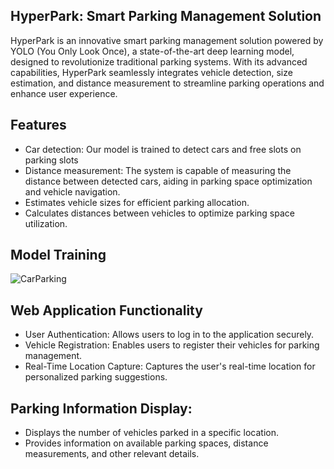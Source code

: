 ## HyperPark: Smart Parking Management Solution
  HyperPark is an innovative smart parking management solution powered by YOLO (You Only Look Once), a state-of-the-art deep learning model, designed to revolutionize traditional parking systems. With its advanced capabilities, HyperPark seamlessly integrates vehicle detection, size estimation, and distance measurement to streamline parking operations and enhance user experience.

## Features
- Car detection: Our model is trained to detect cars and free slots on parking slots 
- Distance measurement: The system is capable of measuring the distance between detected cars, aiding in parking space optimization and vehicle navigation.
- Estimates vehicle sizes for efficient parking allocation.
- Calculates distances between vehicles to optimize parking space utilization.

## Model Training 
![CarParking](https://github.com/dharun9/Dev-sHouse/assets/98309416/dffcb20e-d1d4-4654-9747-bff48c881e3d)

## Web Application Functionality
- User Authentication: Allows users to log in to the application securely.
- Vehicle Registration: Enables users to register their vehicles for parking management.
- Real-Time Location Capture: Captures the user's real-time location for personalized parking suggestions.

## Parking Information Display:
- Displays the number of vehicles parked in a specific location.
- Provides information on available parking spaces, distance measurements, and other relevant details.
